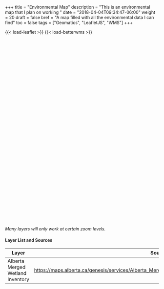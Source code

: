 +++
title = "Environmental Map"
description = "This is an environmental map that I plan on working "
date = "2018-04-04T09:34:47-06:00"
weight = 20
draft = false
bref = "A map filled with all the environmental data I can find"
toc = false
tags = ["Geomatics", "LeafletJS", "WMS"]
+++

{{< load-leaflet >}}
{{< load-betterwms >}}

<div id="map" style="width:100%;height:600px;">
<script>

// Overlay layers
var amwiLayer = L.tileLayer.betterWms('https://maps.alberta.ca/genesis/services/Alberta_Merged_Wetland_Inventory/Latest/MapServer/WMSServer?', {
  layers: '12',
  transparent: true,
  format:  'image/png'
});

// overlay object
var overlayMaps = {
  "AMWI": amwiLayer
};

// Basemap layers
var esriImagery = L.esri.basemapLayer("Imagery");
var esriTopography = L.esri.basemapLayer("Topographic");
// Basemap object
var baseMaps = {
  "Imagery": esriImagery,
  "Topographic": esriTopography
};

//simple map
var map = L.map('map', {
  center: [51.25, -113.88],
  zoom: 15,
  layers: [esriImagery, amwiLayer]
});
//adding the layer controls
L.control.layers(baseMaps, overlayMaps).addTo(map);

</script>
</div>

*Many layers will only work at certain zoom levels.*

#### Layer List and Sources
| Layer | Source |
| --- |---|
| Alberta Merged Wetland Inventory | https://maps.alberta.ca/genesis/services/Alberta_Merged_Wetland_Inventory/Latest/MapServer/WMSServer |
